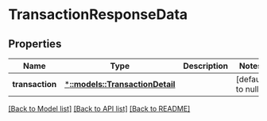 # TransactionResponseData

## Properties
Name | Type | Description | Notes
------------ | ------------- | ------------- | -------------
**transaction** | [***::models::TransactionDetail**](TransactionDetail.md) |  | [default to null]

[[Back to Model list]](../README.md#documentation-for-models) [[Back to API list]](../README.md#documentation-for-api-endpoints) [[Back to README]](../README.md)


